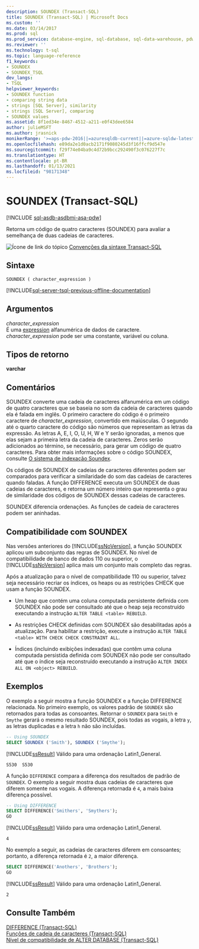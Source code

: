 ```yaml
---
description: SOUNDEX (Transact-SQL)
title: SOUNDEX (Transact-SQL) | Microsoft Docs
ms.custom: ''
ms.date: 03/14/2017
ms.prod: sql
ms.prod_service: database-engine, sql-database, sql-data-warehouse, pdw
ms.reviewer: ''
ms.technology: t-sql
ms.topic: language-reference
f1_keywords:
- SOUNDEX
- SOUNDEX_TSQL
dev_langs:
- TSQL
helpviewer_keywords:
- SOUNDEX function
- comparing string data
- strings [SQL Server], similarity
- strings [SQL Server], comparing
- SOUNDEX values
ms.assetid: 8f1ed34e-8467-4512-a211-e0f43dee6584
author: julieMSFT
ms.author: jrasnick
monikerRange: '>=aps-pdw-2016||=azuresqldb-current||=azure-sqldw-latest||>=sql-server-2016||>=sql-server-linux-2017||=azuresqldb-mi-current'
ms.openlocfilehash: e89da2e1d0acb2171f9080245d3f16ffcf9d547e
ms.sourcegitcommit: f29f74e04ba9c4d72b9bcc292490f3c076227f7c
ms.translationtype: HT
ms.contentlocale: pt-BR
ms.lasthandoff: 01/13/2021
ms.locfileid: "98171348"
---
```

# <a name="soundex-transact-sql"></a>SOUNDEX (Transact-SQL)
[!INCLUDE [sql-asdb-asdbmi-asa-pdw](../../includes/applies-to-version/sql-asdb-asdbmi-asa-pdw.md)]

  Retorna um código de quatro caracteres (SOUNDEX) para avaliar a semelhança de duas cadeias de caracteres.  
  
 ![Ícone de link do tópico](../../database-engine/configure-windows/media/topic-link.gif "Ícone de link do tópico") [Convenções da sintaxe Transact-SQL](../../t-sql/language-elements/transact-sql-syntax-conventions-transact-sql.md)  
  
## <a name="syntax"></a>Sintaxe  
  
```syntaxsql
SOUNDEX ( character_expression )  
```  
  
[!INCLUDE[sql-server-tsql-previous-offline-documentation](../../includes/sql-server-tsql-previous-offline-documentation.md)]

## <a name="arguments"></a>Argumentos
 *character_expression*  
 É uma [expression](../../t-sql/language-elements/expressions-transact-sql.md) alfanumérica de dados de caractere. *character_expression* pode ser uma constante, variável ou coluna.  
  
## <a name="return-types"></a>Tipos de retorno  
 **varchar**  
  
## <a name="remarks"></a>Comentários  
 SOUNDEX converte uma cadeia de caracteres alfanumérica em um código de quatro caracteres que se baseia no som da cadeia de caracteres quando ela é falada em inglês. O primeiro caractere do código é o primeiro caractere de *character_expression*, convertido em maiúsculas. O segundo até o quarto caractere do código são números que representam as letras da expressão. As letras A, E, I, O, U, H, W e Y serão ignoradas, a menos que elas sejam a primeira letra da cadeia de caracteres. Zeros serão adicionados ao término, se necessário, para gerar um código de quatro caracteres. Para obter mais informações sobre o código SOUNDEX, consulte [O sistema de indexação Soundex](https://www.archives.gov/research/census/soundex.html).  
  
 Os códigos de SOUNDEX de cadeias de caracteres diferentes podem ser comparados para verificar a similaridade do som das cadeias de caracteres quando faladas. A função DIFFERENCE executa um SOUNDEX de duas cadeias de caracteres, e retorna um número inteiro que representa o grau de similaridade dos códigos de SOUNDEX dessas cadeias de caracteres.  
  
 SOUNDEX diferencia ordenações. As funções de cadeia de caracteres podem ser aninhadas.  
  
## <a name="soundex-compatibility"></a>Compatibilidade com SOUNDEX  
 Nas versões anteriores do [!INCLUDE[ssNoVersion](../../includes/ssnoversion-md.md)], a função SOUNDEX aplicou um subconjunto das regras de SOUNDEX. No nível de compatibilidade de banco de dados 110 ou superior, o [!INCLUDE[ssNoVersion](../../includes/ssnoversion-md.md)] aplica mais um conjunto mais completo das regras.  
  
 Após a atualização para o nível de compatibilidade 110 ou superior, talvez seja necessário recriar os índices, os heaps ou as restrições CHECK que usam a função SOUNDEX.  
  
-   Um heap que contém uma coluna computada persistente definida com SOUNDEX não pode ser consultado até que o heap seja reconstruído executando a instrução `ALTER TABLE <table> REBUILD`.  
  
-   As restrições CHECK definidas com SOUNDEX são desabilitadas após a atualização. Para habilitar a restrição, execute a instrução `ALTER TABLE <table> WITH CHECK CHECK CONSTRAINT ALL`.  
  
-   Índices (incluindo exibições indexadas) que contêm uma coluna computada persistida definida com SOUNDEX não pode ser consultado até que o índice seja reconstruído executando a instrução `ALTER INDEX ALL ON <object> REBUILD`.  
  
## <a name="examples"></a>Exemplos  
 O exemplo a seguir mostra a função SOUNDEX e a função DIFFERENCE relacionada. No primeiro exemplo, os valores padrão de `SOUNDEX` são retornados para todas as consoantes. Retornar o `SOUNDEX` para `Smith` e `Smythe` gerará o mesmo resultado SOUNDEX, pois todas as vogais, a letra `y`, as letras duplicadas e a letra `h` não são incluídas.  
  
```sql
-- Using SOUNDEX  
SELECT SOUNDEX ('Smith'), SOUNDEX ('Smythe');  
```  
  
 [!INCLUDE[ssResult](../../includes/ssresult-md.md)] Válido para uma ordenação Latin1_General.  
  
```  
S530  S530    
```  
  
 A função `DIFFERENCE` compara a diferença dos resultados de padrão de `SOUNDEX`. O exemplo a seguir mostra duas cadeias de caracteres que diferem somente nas vogais. A diferença retornada é `4`, a mais baixa diferença possível.  
  
```sql
-- Using DIFFERENCE  
SELECT DIFFERENCE('Smithers', 'Smythers');  
GO  
```  
  
 [!INCLUDE[ssResult](../../includes/ssresult-md.md)] Válido para uma ordenação Latin1_General.  
  
```  
4             
```  
  
 No exemplo a seguir, as cadeias de caracteres diferem em consoantes; portanto, a diferença retornada é `2`, a maior diferença.  
  
```sql
SELECT DIFFERENCE('Anothers', 'Brothers');  
GO  
```  
  
 [!INCLUDE[ssResult](../../includes/ssresult-md.md)] Válido para uma ordenação Latin1_General.  
  
```  
2             
```  
  
## <a name="see-also"></a>Consulte Também  
 [DIFFERENCE &#40;Transact-SQL&#41;](../../t-sql/functions/difference-transact-sql.md)   
 [Funções de cadeia de caracteres &#40;Transact-SQL&#41;](../../t-sql/functions/string-functions-transact-sql.md)   
 [Nível de compatibilidade de ALTER DATABASE &#40;Transact-SQL&#41;](../../t-sql/statements/alter-database-transact-sql-compatibility-level.md)  
  
  

